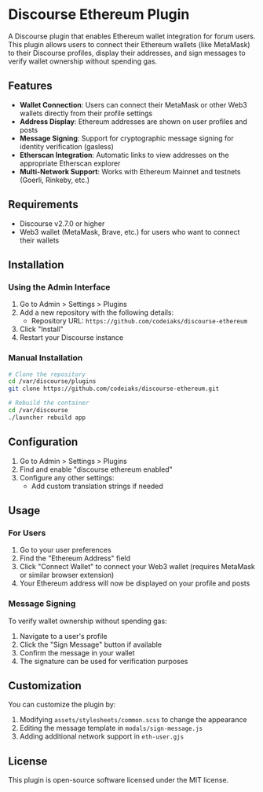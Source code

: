 # Discourse Ethereum Plugin

A Discourse plugin that enables Ethereum wallet integration for forum users. This plugin allows users to connect their Ethereum wallets (like MetaMask) to their Discourse profiles, display their addresses, and sign messages to verify wallet ownership without spending gas.

## Features

- **Wallet Connection**: Users can connect their MetaMask or other Web3 wallets directly from their profile settings
- **Address Display**: Ethereum addresses are shown on user profiles and posts
- **Message Signing**: Support for cryptographic message signing for identity verification (gasless)
- **Etherscan Integration**: Automatic links to view addresses on the appropriate Etherscan explorer
- **Multi-Network Support**: Works with Ethereum Mainnet and testnets (Goerli, Rinkeby, etc.)

## Requirements

- Discourse v2.7.0 or higher
- Web3 wallet (MetaMask, Brave, etc.) for users who want to connect their wallets

## Installation

### Using the Admin Interface

1. Go to Admin > Settings > Plugins
2. Add a new repository with the following details:
   - Repository URL: `https://github.com/codeiaks/discourse-ethereum`
3. Click "Install"
4. Restart your Discourse instance

### Manual Installation

```bash
# Clone the repository
cd /var/discourse/plugins
git clone https://github.com/codeiaks/discourse-ethereum.git

# Rebuild the container
cd /var/discourse
./launcher rebuild app
```

## Configuration

1. Go to Admin > Settings > Plugins
2. Find and enable "discourse ethereum enabled"
3. Configure any other settings:
   - Add custom translation strings if needed

## Usage

### For Users

1. Go to your user preferences
2. Find the "Ethereum Address" field
3. Click "Connect Wallet" to connect your Web3 wallet (requires MetaMask or similar browser extension)
4. Your Ethereum address will now be displayed on your profile and posts

### Message Signing

To verify wallet ownership without spending gas:

1. Navigate to a user's profile
2. Click the "Sign Message" button if available
3. Confirm the message in your wallet
4. The signature can be used for verification purposes

## Customization

You can customize the plugin by:

1. Modifying `assets/stylesheets/common.scss` to change the appearance
2. Editing the message template in `modals/sign-message.js`
3. Adding additional network support in `eth-user.gjs`

## License

This plugin is open-source software licensed under the MIT license.

